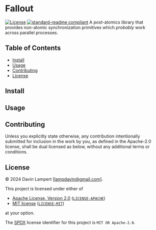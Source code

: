 <!-- SPDX-License-Identifier: MIT OR Apache-2.0 -->

# Fallout

[![License](https://img.shields.io/badge/license-MIT%2FApache--2.0-informational?style=flat-square)](COPYRIGHT.md)
[![standard-readme compliant](https://img.shields.io/badge/readme%20style-standard-brightgreen.svg?style=flat-square)](https://github.com/RichardLitt/standard-readme)
A post-atomics library that provides non-atomic synchronization primitives
which _probably_ work across parallel processes.

## Table of Contents

- [Install](#install)
- [Usage](#usage)
- [Contributing](#contributing)
- [License](#license)

## Install

## Usage

## Contributing

Unless you explicitly state otherwise, any contribution intentionally submitted
for inclusion in the work by you, as defined in the Apache-2.0 license, shall be
dual licensed as below, without any additional terms or conditions.

## License

&copy; 2024 Davin Lampert [<lampdavin@gmail.com>].

This project is licensed under either of

- [Apache License, Version 2.0](https://www.apache.org/licenses/LICENSE-2.0) ([`LICENSE-APACHE`](LICENSE-APACHE))
- [MIT license](https://opensource.org/licenses/MIT) ([`LICENSE-MIT`](LICENSE-MIT))

at your option.

The [SPDX](https://spdx.dev) license identifier for this project is `MIT OR Apache-2.0`.
